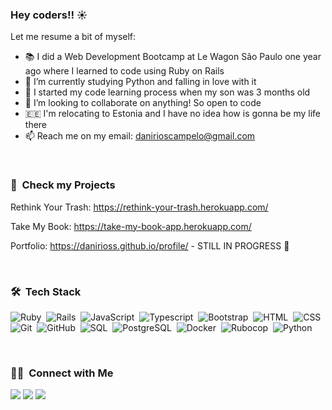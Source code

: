 
### Hey coders!! ☀️

Let me resume a bit of myself:
- 📚 I did a Web Development Bootcamp at Le Wagon São Paulo one year ago where I learned to code using Ruby on Rails
- 🐍 I’m currently studying Python and falling in love with it
- 🤯 I started my code learning process when my son was 3 months old
- 👯 I’m looking to collaborate on anything! So open to code
- 🇪🇪 I'm relocating to Estonia and I have no idea how is gonna be my life there
- 📫 Reach me on my email: danirioscampelo@gmail.com

</br>

### 👀 &nbsp;Check my Projects

Rethink Your Trash:
https://rethink-your-trash.herokuapp.com/

Take My Book:
https://take-my-book-app.herokuapp.com/

Portfolio:
https://danirioss.github.io/profile/ - STILL IN PROGRESS 🙌 

</br>

### 🛠 &nbsp;Tech Stack

![Ruby](https://img.shields.io/badge/-Ruby-05122A?style=flat&logo=ruby)&nbsp;
![Rails](https://img.shields.io/badge/-Rails-05122A?style=flat&logo=rubyonrails)&nbsp;
![JavaScript](https://img.shields.io/badge/-JavaScript-05122A?style=flat&logo=javascript)&nbsp;
![Typescript](https://img.shields.io/badge/-Typescript-05122A?style=flat&logo=typescript)&nbsp;
![Bootstrap](https://img.shields.io/badge/-Bootstrap-05122A?style=flat&logo=bootstrap&logoColor=563D7C)&nbsp;
![HTML](https://img.shields.io/badge/-HTML-05122A?style=flat&logo=HTML5)&nbsp;
![CSS](https://img.shields.io/badge/-CSS-05122A?style=flat&logo=CSS3&logoColor=1572B6)&nbsp;
![Git](https://img.shields.io/badge/-Git-05122A?style=flat&logo=git)&nbsp;
![GitHub](https://img.shields.io/badge/-GitHub-05122A?style=flat&logo=github)&nbsp;
![SQL](https://img.shields.io/badge/-SQL-05122A?style=flat&logo=sql)&nbsp;
![PostgreSQL](https://img.shields.io/badge/-PostgreSQL-05122A?style=flat&logo=postgresql)&nbsp;
![Docker](https://img.shields.io/badge/-Docker-05122A?style=flat&logo=docker)&nbsp;
![Rubocop](https://img.shields.io/badge/-Rubocop-05122A?style=flat&logo=rubocop)&nbsp;
![Python](https://img.shields.io/badge/-Python-05122A?style=flat&logo=python)&nbsp;

</br>

### 🤝🏻 &nbsp;Connect with Me

<p>
<a href="https://www.linkedin.com/in/danirioss/"><img src="https://img.shields.io/badge/-danirioss-0077B5?style=flat&logo=Linkedin&logoColor=white"/></a>
<a href="https://instagram.com/dani_rioss"><img src="https://img.shields.io/badge/-@dani_rioss-E4405F?style=flat&logo=Instagram&logoColor=white"/></a>
<a href="https://twitter.com/dani_risos"><img src="https://img.shields.io/badge/-@dani_risos-188CD8?style=flat&logo=Twitter&logoColor=white"/></a>
</p>
